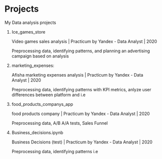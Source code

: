 # Projects
My Data analysis projects
1. Ice_games_store <p>
    Video games sales analysis | Practicum by Yandex - Data Analyst | 2020<p>
    Preprocessing data, identifying patterns, and planning an advertising campaign based on analysis

2. marketing_expenses:<p>
    Afisha marketing expenses analysis | Practicum by Yandex - Data Analyst | 2020<p>
    Preprocessing data, identifying patterns with KPI metrics, anlyze user differences between platform and i.e

3. food_products_companys_app <p>
    food products company | Practicum by Yandex - Data Analyst | 2020<p>
    Preprocessing data, A/B A/A tests, Sales Funnel
    
4. Business_decisions.ipynb <p>
    Business Decisions (test) | Practicum by Yandex - Data Analyst | 2020<p>
    Preprocessing data, identifying patterns i.e

    
